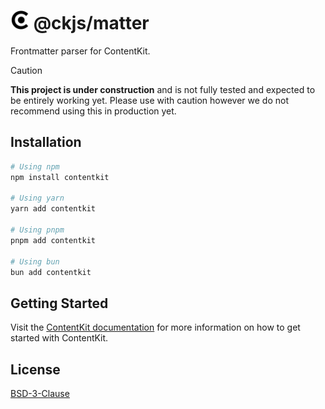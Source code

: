 # <picture><source srcset="./assets/logo-dark.png" media="(prefers-color-scheme: dark)" /><img src="./assets/logo-light.png" height="30" alt="ContentKit Logo" /></picture>&nbsp;@ckjs/matter

Frontmatter parser for ContentKit.

> [!CAUTION]
> **This project is under construction** and is not fully tested and expected to be entirely working yet. Please use with caution however we do not recommend using this in production yet.

## Installation

```bash
# Using npm
npm install contentkit

# Using yarn
yarn add contentkit

# Using pnpm
pnpm add contentkit

# Using bun
bun add contentkit
```

## Getting Started

Visit the [ContentKit documentation](https://contentkit.dev/docs/getting-started) for more information on how to get started with ContentKit.

## License

[BSD-3-Clause](./LICENSE)